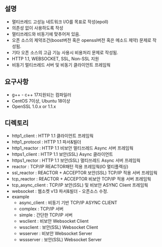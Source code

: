 ## 설명
- 멀티쓰레드 고성능 네트워크 I/O를 목표로 작성(epoll)
- 의존성 없이 사용하도록 작성
- 멀티쓰레드와 비동기에 맞추어져 있음.
- 오픈 소스의 제약조건(boost버전 혹은 openssl버전 혹은 메소드 제약) 문제로 작성됨.
- 기타 오픈 소스의 고급 기능 사용시 비용처리 문제로 작성됨.
- HTTP 1.1, WEBSOCKET, SSL, Non-SSL 지원
- 비동기 멀티쓰레드 서버 및 비동기 클라이언트 프레임웍

## 요구사항
- g++ - c++ 17지원되는 컴파일러
- CentOS 7이상, Ubuntu 18이상
- OpenSSL 1.0.x or 1.1.x

## 디렉토리
- http1_client      : HTTP 1.1 클라이언트 프레임웍
- http1_protocol    : HTTP 1.1 파서&빌더
- http1_reactor     : HTTP 1.1 비보안 멀티쓰레드 Async 서버 프레임웍
- https1_client     : HTTP 1.1 보안(SSL) Async 클라이언트
- https1_rector     : HTTP 1.1 보안(SSL) 멀티쓰레드 Async 서버 프레임웍
- reactor           : TCP/IP REACTOR패턴 적용 프레임웍(IO 멀티플렉싱)
- ssl_reactor       : REACTOR + ACCEPTOR 보안(SSL) TCP/IP 적용 서버 프레임웍
- tcp_reactor       : REACTOR + ACCEPTOR 비보안    TCP/IP 적용 서버 프레임웍
- tcp_async_client  : TCP/IP 보안(SSL) 및 비보안 ASYNC Client 프레임웍
- websocket         : 웹소켓 v13 파서&빌더 - 오픈소스 수정.
- example
  - async_client    : 비동기 기반 TCP/IP ASYNC CLIENT
  - complex         : TCP/IP 서버
  - simple          : 간단한 TCP/IP 서버
  - wsclient        : 비보안 Websocket Client
  - wssclient       : 보안(SSL) Websocket Client
  - wsserver        : 비보안 Websocket Server
  - wssserver       : 보안(SSL) Websocket Server
